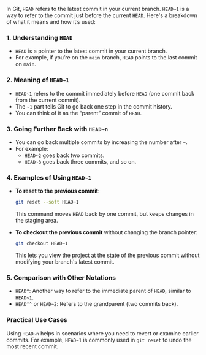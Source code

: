 In Git, `HEAD` refers to the latest commit in your current branch. `HEAD~1` is a way to refer to the commit just before the current `HEAD`. Here's a breakdown of what it means and how it’s used:

### 1. **Understanding `HEAD`**

   - `HEAD` is a pointer to the latest commit in your current branch.
   - For example, if you’re on the `main` branch, `HEAD` points to the last commit on `main`.

### 2. **Meaning of `HEAD~1`**

   - `HEAD~1` refers to the commit immediately before `HEAD` (one commit back from the current commit).
   - The `~1` part tells Git to go back one step in the commit history.
   - You can think of it as the “parent” commit of `HEAD`.

### 3. **Going Further Back with `HEAD~n`**

   - You can go back multiple commits by increasing the number after `~`.
   - For example:
     - `HEAD~2` goes back two commits.
     - `HEAD~3` goes back three commits, and so on.

### 4. **Examples of Using `HEAD~1`**

   - **To reset to the previous commit**:
     ```bash
     git reset --soft HEAD~1
     ```
     This command moves `HEAD` back by one commit, but keeps changes in the staging area.

   - **To checkout the previous commit** without changing the branch pointer:
     ```bash
     git checkout HEAD~1
     ```
     This lets you view the project at the state of the previous commit without modifying your branch's latest commit.

### 5. **Comparison with Other Notations**

   - `HEAD^`: Another way to refer to the immediate parent of `HEAD`, similar to `HEAD~1`.
   - `HEAD^^` or `HEAD~2`: Refers to the grandparent (two commits back).

### Practical Use Cases

Using `HEAD~n` helps in scenarios where you need to revert or examine earlier commits. For example, `HEAD~1` is commonly used in `git reset` to undo the most recent commit.
